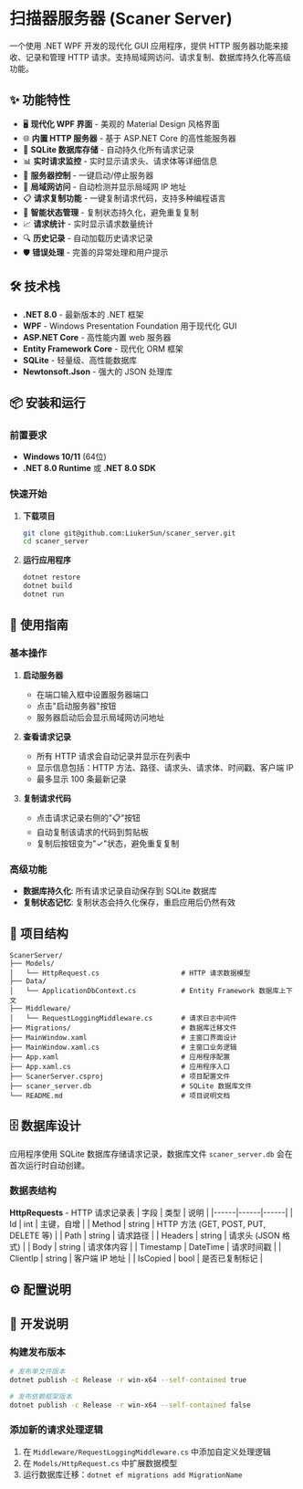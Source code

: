 # 扫描器服务器 (Scaner Server)

一个使用 .NET WPF 开发的现代化 GUI 应用程序，提供 HTTP 服务器功能来接收、记录和管理 HTTP 请求。支持局域网访问、请求复制、数据库持久化等高级功能。

## ✨ 功能特性

- 🖥️ **现代化 WPF 界面** - 美观的 Material Design 风格界面
- 🌐 **内置 HTTP 服务器** - 基于 ASP.NET Core 的高性能服务器
- 💾 **SQLite 数据库存储** - 自动持久化所有请求记录
- 📊 **实时请求监控** - 实时显示请求头、请求体等详细信息
- 🔄 **服务器控制** - 一键启动/停止服务器
- 📱 **局域网访问** - 自动检测并显示局域网 IP 地址
- 📋 **请求复制功能** - 一键复制请求代码，支持多种编程语言
- 🎯 **智能状态管理** - 复制状态持久化，避免重复复制
- 📈 **请求统计** - 实时显示请求数量统计
- 🔍 **历史记录** - 自动加载历史请求记录
- 🛡️ **错误处理** - 完善的异常处理和用户提示

## 🛠️ 技术栈

- **.NET 8.0** - 最新版本的 .NET 框架
- **WPF** - Windows Presentation Foundation 用于现代化 GUI
- **ASP.NET Core** - 高性能内置 web 服务器
- **Entity Framework Core** - 现代化 ORM 框架
- **SQLite** - 轻量级、高性能数据库
- **Newtonsoft.Json** - 强大的 JSON 处理库

## 📦 安装和运行

### 前置要求

- **Windows 10/11** (64位)
- **.NET 8.0 Runtime** 或 **.NET 8.0 SDK**

### 快速开始

1. **下载项目**
   ```bash
   git clone git@github.com:LiukerSun/scaner_server.git
   cd scaner_server
   ```

2. **运行应用程序**
   ```bash
   dotnet restore
   dotnet build
   dotnet run
   ```

## 🚀 使用指南

### 基本操作

1. **启动服务器**
   - 在端口输入框中设置服务器端口
   - 点击"启动服务器"按钮
   - 服务器启动后会显示局域网访问地址

2. **查看请求记录**
   - 所有 HTTP 请求会自动记录并显示在列表中
   - 显示信息包括：HTTP 方法、路径、请求头、请求体、时间戳、客户端 IP
   - 最多显示 100 条最新记录

3. **复制请求代码**
   - 点击请求记录右侧的"📋"按钮
   - 自动复制该请求的代码到剪贴板
   - 复制后按钮变为"✓"状态，避免重复复制

### 高级功能

- **数据库持久化**: 所有请求记录自动保存到 SQLite 数据库
- **复制状态记忆**: 复制状态会持久化保存，重启应用后仍然有效

## 📁 项目结构

```
ScanerServer/
├── Models/
│   └── HttpRequest.cs                    # HTTP 请求数据模型
├── Data/
│   └── ApplicationDbContext.cs           # Entity Framework 数据库上下文
├── Middleware/
│   └── RequestLoggingMiddleware.cs       # 请求日志中间件
├── Migrations/                           # 数据库迁移文件
├── MainWindow.xaml                       # 主窗口界面设计
├── MainWindow.xaml.cs                    # 主窗口业务逻辑
├── App.xaml                              # 应用程序配置
├── App.xaml.cs                           # 应用程序入口
├── ScanerServer.csproj                   # 项目配置文件
├── scaner_server.db                      # SQLite 数据库文件
└── README.md                             # 项目说明文档
```

## 🗄️ 数据库设计

应用程序使用 SQLite 数据库存储请求记录，数据库文件 `scaner_server.db` 会在首次运行时自动创建。

### 数据表结构

**HttpRequests** - HTTP 请求记录表
| 字段 | 类型 | 说明 |
|------|------|------|
| Id | int | 主键，自增 |
| Method | string | HTTP 方法 (GET, POST, PUT, DELETE 等) |
| Path | string | 请求路径 |
| Headers | string | 请求头 (JSON 格式) |
| Body | string | 请求体内容 |
| Timestamp | DateTime | 请求时间戳 |
| ClientIp | string | 客户端 IP 地址 |
| IsCopied | bool | 是否已复制标记 |

## ⚙️ 配置说明


## 🔧 开发说明

### 构建发布版本
```bash
# 发布单文件版本
dotnet publish -c Release -r win-x64 --self-contained true

# 发布依赖框架版本
dotnet publish -c Release -r win-x64 --self-contained false
```

### 添加新的请求处理逻辑
1. 在 `Middleware/RequestLoggingMiddleware.cs` 中添加自定义处理逻辑
2. 在 `Models/HttpRequest.cs` 中扩展数据模型
3. 运行数据库迁移：`dotnet ef migrations add MigrationName`